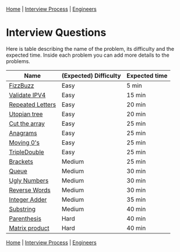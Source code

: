 [Home](../../README.md) |
[Interview Process](../README.md) |
[Engineers](README.md)

# Interview Questions

Here is table describing the name of the problem, its difficulty and the expected time. Inside each problem you can add more details to the problems.

| Name                                              | (Expected) Difficulty | Expected time
| ----                                              | --------------------- | -------------
| [FizzBuzz](questions/easy/fizzbuzz.md)            | Easy                  | 5 min
| [Validate IPV4](questions/easy/ipv4.md)           | Easy                  | 15 min
| [Repeated Letters](questions/easy/repLetters.md)  | Easy                  | 20 min
| [Utopian tree](questions/easy/utopianTree.md)     | Easy                  | 20 min
| [Cut the array](questions/easy/cutTheArray.md)    | Easy                  | 25 min
| [Anagrams](questions/easy/anagrams.md)            | Easy                  | 25 min
| [Moving 0's](questions/easy/moving0s.md)          | Easy                  | 25 min
| [TripleDouble](questions/easy/tripleDouble.md)    | Easy                  | 25 min
| [Brackets](questions/medium/brackets.md)          | Medium                | 25 min
| [Queue](questions/medium/queue.md)                | Medium                | 30 min
| [Ugly Numbers](questions/medium/uglyNumbers.md)   | Medium                | 30 min
| [Reverse Words](questions/medium/reverseWords.md) | Medium                | 30 min
| [Integer Adder](questions/medium/intAdder.md)     | Medium                | 35 min
| [Substring](questions/medium/substring.md)        | Medium                | 40 min
| [Parenthesis](questions/hard/parenthesis.md)      | Hard                  | 40 min
| [Matrix product](questions/hard/matrixProduct.md) | Hard                  | 40 min

[Home](../../README.md) |
[Interview Process](../README.md) |
[Engineers](README.md)
